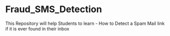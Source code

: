 # Fraud_SMS_Detection
This Repository will help Students to learn - How to Detect a Spam Mail link if it is ever found in their inbox
